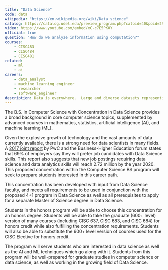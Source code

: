 ```yaml
---
title: "Data Science"
code: data
wikipedia: "https://en.wikipedia.org/wiki/Data_science"
catalog: https://catalog.udel.edu/preview_program.php?catoid=40&poid=29654
video: https://www.youtube.com/embed/xC-c7E5PK0Y
official: true
question: "How do we analyze information using computation?"
courses:
    - CISC483
    - CISC484
    - CISC481
related: 
    - ml
    - ai
careers:
    - data_analyst
    - machine_learning_engineer
    - researcher
    - software_engineer
description: Data is everywhere.  Large and diverse datasets representing every aspect of modern life are now available.  These data come in a variety of forms that can be either structured or unstructured.  Data science is concerned with translating these disparate data sources into useful knowledge, through application of techniques drawn from computer science, mathematics, and statistics.  The data science concentration provides the core background necessary for representing, analyzing, managing and putting these datasets to use in real-world applications.  This concentration combines courses in advanced mathematics, statistics, artificial intelligence, machine learning, and data mining, preparing students to make contributions in this highly interdisciplinary field.
---
```


The B.S. in Computer Science with Concentration in Data Science
provides a broad background in core computer science topics,
supplemented by advanced courses in mathematics, statistics,
artificial intelligence (AI), and machine learning (ML).

Given the explosive growth of technology and the vast amounts of data
currently available, there is a strong need for data scientists in
many fields.  A [2017 joint report](http://www.bhef.com/sites/default/files/bhef_2017_investing_in_dsa.pdf) by PwC and the Business-Higher Education forum states that 69% of employers say they will prefer job candidates with
Data Science skills.  This report also suggests that new job postings
requiring data science and data analytics skills will reach 2.72
million by the year 2020.  This proposed concentration within the
Computer Science BS program will seek to prepare students interested
in this career path.

This concentration has been developed with input from Data Science
faculty, and meets all requirements to be used in conjunction with the
proposed 4+1 program in Data Science as well as all prerequisites to
apply for a separate Master of Science degree in Data Science.

Students in the honors program will be able to choose this
concentration for an honors degree.  Students will be able to take the
graduate (600+ level) version of many courses (including CISC 637,
CISC 683, and CISC 684) for honors credit while also fulfilling the
concentration requirements.  Students will also be able to substitute
the 600+ level version of courses used for the CISC Elective for
honors credit.

The program will serve students who are interested in data science as
well as the AI and ML techniques which go along with it.  Students
from this program will be well-prepared for graduate studies in
computer science or data science, as well as working in the growing
field of Data Science.